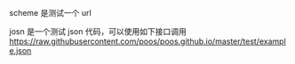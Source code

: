 scheme 是测试一个 url

josn 是一个测试 json 代码，可以使用如下接口调用
https://raw.githubusercontent.com/poos/poos.github.io/master/test/example.json
